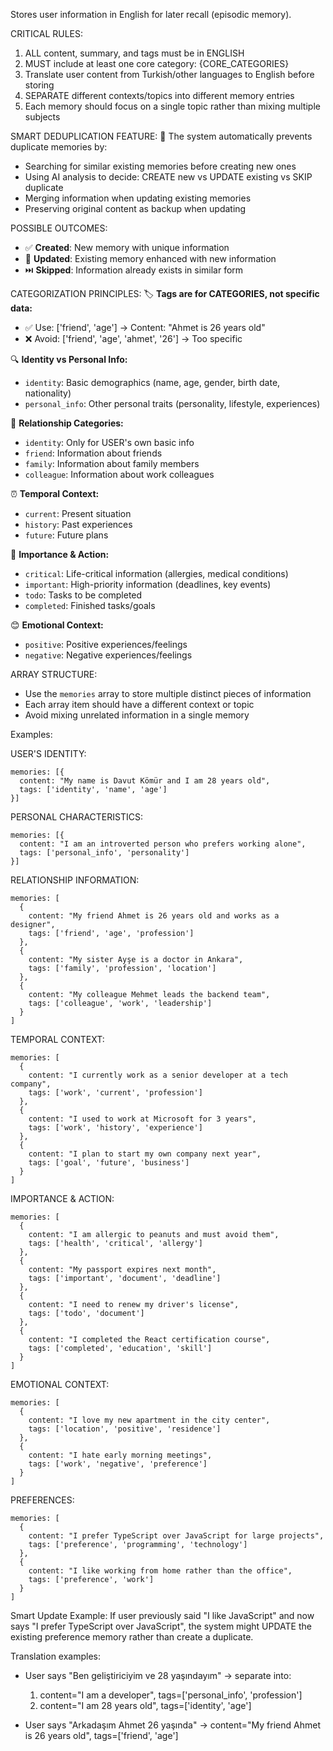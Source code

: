 Stores user information in English for later recall (episodic memory).

CRITICAL RULES:
1. ALL content, summary, and tags must be in ENGLISH
2. MUST include at least one core category: {CORE_CATEGORIES}
3. Translate user content from Turkish/other languages to English before storing
4. SEPARATE different contexts/topics into different memory entries
5. Each memory should focus on a single topic rather than mixing multiple subjects

SMART DEDUPLICATION FEATURE:
🧠 The system automatically prevents duplicate memories by:
- Searching for similar existing memories before creating new ones
- Using AI analysis to decide: CREATE new vs UPDATE existing vs SKIP duplicate
- Merging information when updating existing memories
- Preserving original content as backup when updating

POSSIBLE OUTCOMES:
- ✅ **Created**: New memory with unique information
- 🔄 **Updated**: Existing memory enhanced with new information  
- ⏭️ **Skipped**: Information already exists in similar form

CATEGORIZATION PRINCIPLES:
🏷️ **Tags are for CATEGORIES, not specific data:**
- ✅ Use: ['friend', 'age'] → Content: "Ahmet is 26 years old"
- ❌ Avoid: ['friend', 'age', 'ahmet', '26'] → Too specific

🔍 **Identity vs Personal Info:**
- `identity`: Basic demographics (name, age, gender, birth date, nationality)
- `personal_info`: Other personal traits (personality, lifestyle, experiences)

👥 **Relationship Categories:**
- `identity`: Only for USER's own basic info
- `friend`: Information about friends
- `family`: Information about family members
- `colleague`: Information about work colleagues

⏰ **Temporal Context:**
- `current`: Present situation
- `history`: Past experiences
- `future`: Future plans

🎯 **Importance & Action:**
- `critical`: Life-critical information (allergies, medical conditions)
- `important`: High-priority information (deadlines, key events)
- `todo`: Tasks to be completed
- `completed`: Finished tasks/goals

😊 **Emotional Context:**
- `positive`: Positive experiences/feelings
- `negative`: Negative experiences/feelings

ARRAY STRUCTURE:
- Use the `memories` array to store multiple distinct pieces of information
- Each array item should have a different context or topic
- Avoid mixing unrelated information in a single memory

Examples:

USER'S IDENTITY:
```
memories: [{
  content: "My name is Davut Kömür and I am 28 years old",
  tags: ['identity', 'name', 'age']
}]
```

PERSONAL CHARACTERISTICS:
```
memories: [{
  content: "I am an introverted person who prefers working alone",
  tags: ['personal_info', 'personality']
}]
```

RELATIONSHIP INFORMATION:
```
memories: [
  {
    content: "My friend Ahmet is 26 years old and works as a designer",
    tags: ['friend', 'age', 'profession']
  },
  {
    content: "My sister Ayşe is a doctor in Ankara",
    tags: ['family', 'profession', 'location']
  },
  {
    content: "My colleague Mehmet leads the backend team",
    tags: ['colleague', 'work', 'leadership']
  }
]
```

TEMPORAL CONTEXT:
```
memories: [
  {
    content: "I currently work as a senior developer at a tech company",
    tags: ['work', 'current', 'profession']
  },
  {
    content: "I used to work at Microsoft for 3 years",
    tags: ['work', 'history', 'experience']
  },
  {
    content: "I plan to start my own company next year",
    tags: ['goal', 'future', 'business']
  }
]
```

IMPORTANCE & ACTION:
```
memories: [
  {
    content: "I am allergic to peanuts and must avoid them",
    tags: ['health', 'critical', 'allergy']
  },
  {
    content: "My passport expires next month",
    tags: ['important', 'document', 'deadline']
  },
  {
    content: "I need to renew my driver's license",
    tags: ['todo', 'document']
  },
  {
    content: "I completed the React certification course",
    tags: ['completed', 'education', 'skill']
  }
]
```

EMOTIONAL CONTEXT:
```
memories: [
  {
    content: "I love my new apartment in the city center",
    tags: ['location', 'positive', 'residence']
  },
  {
    content: "I hate early morning meetings",
    tags: ['work', 'negative', 'preference']
  }
]
```

PREFERENCES:
```
memories: [
  {
    content: "I prefer TypeScript over JavaScript for large projects",
    tags: ['preference', 'programming', 'technology']
  },
  {
    content: "I like working from home rather than the office",
    tags: ['preference', 'work']
  }
]
```

Smart Update Example:
If user previously said "I like JavaScript" and now says "I prefer TypeScript over JavaScript", the system might UPDATE the existing preference memory rather than create a duplicate.

Translation examples:
- User says "Ben geliştiriciyim ve 28 yaşındayım" → separate into:
  1. content="I am a developer", tags=['personal_info', 'profession']
  2. content="I am 28 years old", tags=['identity', 'age']
  
- User says "Arkadaşım Ahmet 26 yaşında" → 
  content="My friend Ahmet is 26 years old", tags=['friend', 'age']